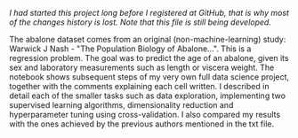 <i>I had started this project long before I registered at GitHub, that is why most of the changes history is lost. Note that this file is still being developed.</i>

The abalone dataset comes from an original (non-machine-learning) study: Warwick J Nash -  "The Population Biology of Abalone...". This is a regression problem. The goal was to predict the age of an abalone, given its sex and laboratory measurements such as length or viscera weight. The notebook shows subsequent steps of my very own full data science project, together with the comments explaining each cell written. I described in detail each of the smaller tasks such as data exploration, implementing two supervised learning algorithms, dimensionality reduction and hyperparameter tuning using cross-validation. I also compared my results with the ones achieved by the previous authors mentioned in the txt file.
